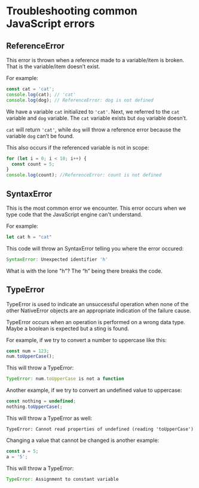 # Troubleshooting common JavaScript errors

## ReferenceError

This error is thrown when a reference made to a variable/item is broken. That is the variable/item doesn’t exist.

For example:

```javascript
const cat = 'cat';
console.log(cat); // 'cat'
console.log(dog); // ReferenceError: dog is not defined
```

We have a variable `cat` initialized to `'cat'`. Next, we referred to the `cat` variable and `dog` variable. The `cat` variable exists but `dog` variable doesn’t.

`cat` will return `'cat'`, while `dog` will throw a reference error because the variable `dog` can’t be found.

This also occurs if the referenced variable is not in scope:

```javascript
for (let i = 0; i < 10; i++) {
  const count = 5;
}
console.log(count); //ReferenceError: count is not defined
```

## SyntaxError

This is the most common error we encounter. This error occurs when we type code that the JavaScript engine can't understand.

For example:

```javascript
let cat h = "cat"
```

This code will throw an SyntaxError telling you where the error occured:

```javascript
SyntaxError: Unexpected identifier 'h'
```

What is with the lone "h"? The “h” being there breaks the code.

## TypeError

TypeError is used to indicate an unsuccessful operation when none of the other NativeError objects are an appropriate indication of the failure cause.

TypeError occurs when an operation is performed on a wrong data type. Maybe a boolean is expected but a sting is found.

For example, if we try to convert a number to uppercase like this:

```javascript
const num = 123;
num.toUpperCase();
```

This will throw a TypeError:

```javascript
TypeError: num.toUpperCase is not a function
```

Another example, if we try to convert an undefined value to uppercase:

```javascript
const nothing = undefined;
nothing.toUpperCase(;
```

This will throw a TypeError as well:

```
TypeError: Cannot read properties of undefined (reading 'toUpperCase')
```

Changing a value that cannot be changed is another example:

```javascript
const a = 5;
a = '5';
```

This will throw a TypeError:

```javascript
TypeError: Assignment to constant variable
```

